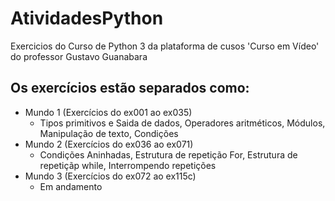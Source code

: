 # AtividadesPython
 Exercicios do Curso de Python 3 da plataforma de cusos 'Curso em Vídeo' do professor Gustavo Guanabara 

## Os exercícios estão separados como:
 - Mundo 1 (Exercícios do ex001 ao ex035)
     - Tipos primitivos e Saida de dados, Operadores aritméticos, Módulos, Manipulação de texto, Condições
 - Mundo 2 (Exercícios do ex036 ao ex071)
     - Condições Aninhadas, Estrutura de repetição For, Estrutura de repetiçãp while, Interrompendo repetições
 - Mundo 3 (Exercícios do ex072 ao ex115c)
    - Em andamento